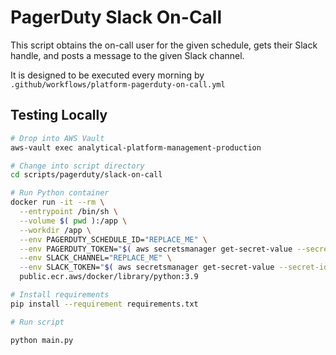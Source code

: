 # PagerDuty Slack On-Call

This script obtains the on-call user for the given schedule, gets their Slack handle, and posts a message to the given Slack channel.

It is designed to be executed every morning by `.github/workflows/platform-pagerduty-on-call.yml`

## Testing Locally

```bash
# Drop into AWS Vault
aws-vault exec analytical-platform-management-production

# Change into script directory
cd scripts/pagerduty/slack-on-call

# Run Python container
docker run -it --rm \
  --entrypoint /bin/sh \
  --volume $( pwd ):/app \
  --workdir /app \
  --env PAGERDUTY_SCHEDULE_ID="REPLACE_ME" \
  --env PAGERDUTY_TOKEN="$( aws secretsmanager get-secret-value --secret-id pagerduty-token --query SecretString --output text )" \
  --env SLACK_CHANNEL="REPLACE_ME" \
  --env SLACK_TOKEN="$( aws secretsmanager get-secret-value --secret-id slack-pagerduty-on-call-token --query SecretString --output text )" \
  public.ecr.aws/docker/library/python:3.9

# Install requirements
pip install --requirement requirements.txt

# Run script

python main.py
```
